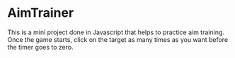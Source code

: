 # AimTrainer

This is a mini project done in Javascript that helps to practice aim training. Once the game starts, click on the target as many times as you want before the timer goes to zero. 
